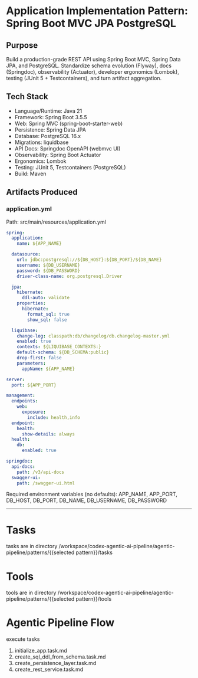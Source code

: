 
# Application Implementation Pattern: Spring Boot MVC JPA PostgreSQL
## Purpose

Build a production-grade REST API using Spring Boot MVC, Spring Data JPA, and PostgreSQL. Standardize schema evolution (Flyway), docs (Springdoc), observability (Actuator), developer ergonomics (Lombok), testing (JUnit 5 + Testcontainers), and turn artifact aggregation.

## Tech Stack

* Language/Runtime: Java 21
* Framework: Spring Boot 3.5.5
* Web: Spring MVC (spring-boot-starter-web)
* Persistence: Spring Data JPA
* Database: PostgreSQL 16.x
* Migrations: liquidbase
* API Docs: Springdoc OpenAPI (webmvc UI)
* Observability: Spring Boot Actuator
* Ergonomics: Lombok
* Testing: JUnit 5, Testcontainers (PostgreSQL)
* Build: Maven


## Artifacts Produced 


### application.yml 

Path: src/main/resources/application.yml

```yaml
spring:
  application:
    name: ${APP_NAME}

  datasource:
    url: jdbc:postgresql://${DB_HOST}:${DB_PORT}/${DB_NAME}
    username: ${DB_USERNAME}
    password: ${DB_PASSWORD}
    driver-class-name: org.postgresql.Driver

  jpa:
    hibernate:
      ddl-auto: validate
    properties:
      hibernate:
        format_sql: true
        show_sql: false

  liquibase:
    change-log: classpath:db/changelog/db.changelog-master.yml
    enabled: true
    contexts: ${LIQUIBASE_CONTEXTS:}
    default-schema: ${DB_SCHEMA:public}
    drop-first: false
    parameters:
      appName: ${APP_NAME}

server:
  port: ${APP_PORT}

management:
  endpoints:
    web:
      exposure:
        include: health,info
  endpoint:
    health:
      show-details: always
  health:
    db:
      enabled: true

springdoc:
  api-docs:
    path: /v3/api-docs
  swagger-ui:
    path: /swagger-ui.html

```

Required environment variables (no defaults):
APP_NAME, APP_PORT, DB_HOST, DB_PORT, DB_NAME, DB_USERNAME, DB_PASSWORD

---
# Tasks

tasks are in directory /workspace/codex-agentic-ai-pipeline/agentic-pipeline/patterns/{{selected pattern}}/tasks

# Tools

tools are in directory /workspace/codex-agentic-ai-pipeline/agentic-pipeline/patterns/{{selected pattern}}/tools

# Agentic Pipeline Flow

execute tasks

1. initialize_app.task.md
2. create_sql_ddl_from_schema.task.md
3. create_persistence_layer.task.md
4. create_rest_service.task.md
